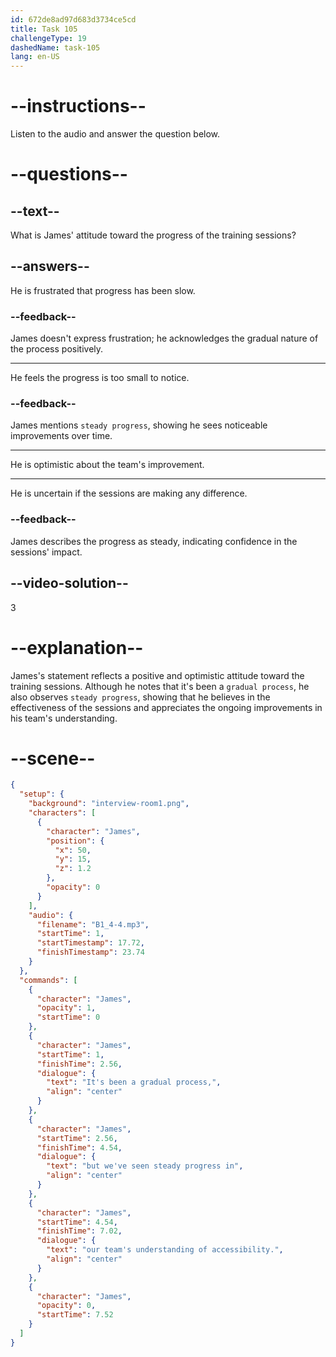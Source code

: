 ```yaml
---
id: 672de8ad97d683d3734ce5cd
title: Task 105
challengeType: 19
dashedName: task-105
lang: en-US
---
```


<!-- (Audio) James: It's been a gradual process, but we've seen steady progress in our teams' understanding of accessibility. -->

# --instructions--

Listen to the audio and answer the question below.

# --questions--

## --text--

What is James' attitude toward the progress of the training sessions?

## --answers--

He is frustrated that progress has been slow.

### --feedback--

James doesn't express frustration; he acknowledges the gradual nature of the process positively.

---

He feels the progress is too small to notice.

### --feedback--

James mentions `steady progress`, showing he sees noticeable improvements over time.

---

He is optimistic about the team's improvement.

---

He is uncertain if the sessions are making any difference.

### --feedback--

James describes the progress as steady, indicating confidence in the sessions' impact.

## --video-solution--

3

# --explanation--

James's statement reflects a positive and optimistic attitude toward the training sessions. Although he notes that it's been a `gradual process`, he also observes `steady progress`, showing that he believes in the effectiveness of the sessions and appreciates the ongoing improvements in his team's understanding.

# --scene--

```json
{
  "setup": {
    "background": "interview-room1.png",
    "characters": [
      {
        "character": "James",
        "position": {
          "x": 50,
          "y": 15,
          "z": 1.2
        },
        "opacity": 0
      }
    ],
    "audio": {
      "filename": "B1_4-4.mp3",
      "startTime": 1,
      "startTimestamp": 17.72,
      "finishTimestamp": 23.74
    }
  },
  "commands": [
    {
      "character": "James",
      "opacity": 1,
      "startTime": 0
    },
    {
      "character": "James",
      "startTime": 1,
      "finishTime": 2.56,
      "dialogue": {
        "text": "It's been a gradual process,",
        "align": "center"
      }
    },
    {
      "character": "James",
      "startTime": 2.56,
      "finishTime": 4.54,
      "dialogue": {
        "text": "but we've seen steady progress in",
        "align": "center"
      }
    },
    {
      "character": "James",
      "startTime": 4.54,
      "finishTime": 7.02,
      "dialogue": {
        "text": "our team's understanding of accessibility.",
        "align": "center"
      }
    },
    {
      "character": "James",
      "opacity": 0,
      "startTime": 7.52
    }
  ]
}
```
